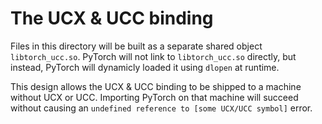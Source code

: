 # The UCX & UCC binding

Files in this directory will be built as a separate shared object `libtorch_ucc.so`.
PyTorch will not link to `libtorch_ucc.so` directly, but instead, PyTorch will 
dynamicly loaded it using `dlopen` at runtime.

This design allows the UCX & UCC binding to be shipped to a machine without UCX or
UCC. Importing PyTorch on that machine will succeed without causing an `undefined
reference to [some UCX/UCC symbol]` error.
